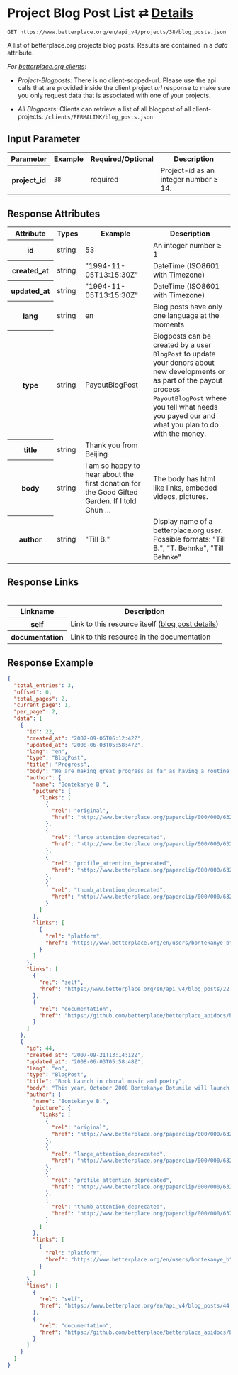 
# Project Blog Post List ⇄ [Details](blog_post_details.md)

```nginx
GET https://www.betterplace.org/en/api_v4/projects/38/blog_posts.json
```

A list of betterplace.org projects blog posts.
Results are contained in a *data* attribute.

*For [betterplace.org clients](../README.md#client-api):*

* _Project-Blogposts:_ There is no client-scoped-url.
Please use the api calls that are provided inside the client project _url_ response
to make sure you only request data that is associated with one of your projects.

* _All Blogposts:_ Clients can retrieve a list of all blogpost of all client-projects:
`/clients/PERMALINK/blog_posts.json`


## Input Parameter

<table>
  <tr>
    <th>Parameter</th>
    <th>Example</th>
    <th>Required/Optional</th>
    <th>Description</th>
  </tr>
  <tr>
    <th>project_id</th>
    <td><code>38</code></td>
    <td>required</td>
    <td>Project-id as an integer number ≥ 14.</td>
  </tr>
</table>

## Response Attributes

<table>
  <tr>
    <th>Attribute</th>
    <th>Types</th>
    <th>Example</th>
    <th>Description</th>
  </tr>
  <tr>
    <th>id</th>
    <td>string</td>
    <td>53</td>
    <td>An integer number ≥ 1</td>
  </tr>
  <tr>
    <th>created_at</th>
    <td>string</td>
    <td>"1994-11-05T13:15:30Z"</td>
    <td>DateTime (ISO8601 with Timezone)</td>
  </tr>
  <tr>
    <th>updated_at</th>
    <td>string</td>
    <td>"1994-11-05T13:15:30Z"</td>
    <td>DateTime (ISO8601 with Timezone)</td>
  </tr>
  <tr>
    <th>lang</th>
    <td>string</td>
    <td>en</td>
    <td>Blog posts have only one language at the moments</td>
  </tr>
  <tr>
    <th>type</th>
    <td>string</td>
    <td>PayoutBlogPost</td>
    <td>Blogposts can be created by a user <code>BlogPost</code>
to update your donors about new developments
or as part of the payout process <code>PayoutBlogPost</code>
where you tell what needs you payed our and
what you plan to do with the money.
</td>
  </tr>
  <tr>
    <th>title</th>
    <td>string</td>
    <td>Thank you from Beijing</td>
    <td></td>
  </tr>
  <tr>
    <th>body</th>
    <td>string</td>
    <td>I am so happy to hear about the first donation for the Good Gifted Garden. If I told Chun …</td>
    <td>The body has html like links, embeded videos, pictures.</td>
  </tr>
  <tr>
    <th>author</th>
    <td>string</td>
    <td>"Till B."</td>
    <td>Display name of a betterplace.org user.
Possible formats: "Till B.", "T. Behnke", "Till Behnke"
</td>
  </tr>
</table>

## Response Links
#
<table>
  <tr>
    <th>Linkname</th>
    <th>Description</th>
  </tr>
  <tr>
    <th>self</th>
    <td>Link to this resource itself
(<a href="blog_post_details.md">blog post details</a>)
</td>
  </tr>
  <tr>
    <th>documentation</th>
    <td>Link to this resource in the documentation
</td>
  </tr>
</table>

## Response Example

```json
{
  "total_entries": 3,
  "offset": 0,
  "total_pages": 2,
  "current_page": 1,
  "per_page": 2,
  "data": [
    {
      "id": 22,
      "created_at": "2007-09-06T06:12:42Z",
      "updated_at": "2008-06-03T05:58:47Z",
      "lang": "en",
      "type": "BlogPost",
      "title": "Progress",
      "body": "We are making great progress as far as having a routine and regular turnout to rehearsal.I have spoken to Mudpie. All the outfits will be ready they say by the 25th. The modelling rehearsals begin after September 17th. Dances are looking quite good, the kids just need to rehearse at home so that the whole thing flows and looks finished.\n\n\n\t<p>I have now contacted a costume shop in South Africa and made some lengthy details. She will supply us with all we need from the time we order it in two weeks. Once she has sent me a quotation for her prices, I will readjust the budget accordingly.</p>\n\n\n\t<p>I encountered some problems with the illustrations of the book last week, but managed to solve them. The project is in control which is a great feeling. I am still planning to launch during the first two weekends in October, but if it does not work, we will just start a week later, so all should be well.</p>\n\n\n\t<p>I&#8217;ll keep everyone up to date about the progress.</p>",
      "author": {
        "name": "Bontekanye B.",
        "picture": {
          "links": [
            {
              "rel": "original",
              "href": "http://www.betterplace.org/paperclip/000/000/632/original_Bonty_Botumile.jpg"
            },
            {
              "rel": "large_attention_deprecated",
              "href": "http://www.betterplace.org/paperclip/000/000/632/big_Bonty_Botumile.png"
            },
            {
              "rel": "profile_attention_deprecated",
              "href": "http://www.betterplace.org/paperclip/000/000/632/profile_Bonty_Botumile.jpg"
            },
            {
              "rel": "thumb_attention_deprecated",
              "href": "http://www.betterplace.org/paperclip/000/000/632/thumb_Bonty_Botumile.png"
            }
          ]
        },
        "links": [
          {
            "rel": "platform",
            "href": "https://www.betterplace.org/en/users/bontekanye_b"
          }
        ]
      },
      "links": [
        {
          "rel": "self",
          "href": "https://www.betterplace.org/en/api_v4/blog_posts/22.json"
        },
        {
          "rel": "documentation",
          "href": "https://github.com/betterplace/betterplace_apidocs/blob/master/sections/blog_post_details.md"
        }
      ]
    },
    {
      "id": 44,
      "created_at": "2007-09-21T13:14:12Z",
      "updated_at": "2008-06-03T05:58:48Z",
      "lang": "en",
      "type": "BlogPost",
      "title": "Book Launch in choral music and poetry",
      "body": "This year, October 2008 Bontekanye Botumile will launch her third children’s’ book “The Seed Children”.  This story carries a conservation message that encourages children to conserve trees, sensitise them on how their daily actions can damage their environment and teaches them about symbiotic relationships between trees and humans in story form.\n\n\n\t<p>The story has already been tested to international students ranging in age from Four to thirteen in Gaborone -West Wood International School, Broadhurst Primary school, 2008 Maitisong Festival and  Maun based Matshwane Primary School and Okavango International School.</p>\n\n\n\t<p>To further test the book, the exercise of reading a manuscript instead of a book had three objectives:</p>\n\n\n\t<p>teach students the process of  how a book is written and published</p>\n\n\n\t<p>demonstrate how their opinions and comments help the writer edit the story</p>\n\n\n\t<p>create a rite of passage so that they relate to the book in its final product stage.</p>\n\n\n\t<p>a marketing research tool to test the reception of the book on its primary target market. (children and teachers)</p>\n\n\n\t<p> THE LAUNCH FOR THE SEED CHILDREN </p>\n\n\n\t<p> THEME - “Trees are life! Reduce, Reuse, Recycle!”</p>\n\n\n\t<p> SLOGAN : “The next time you give a gift, give a tree or plant!”</p>\n\n\n\t<p>To start the chain of giving trees as gifts, 25 indigenous trees purchased from Government nursery will be given away to 25 children at each launch.</p>\n\n\n\t<p>Like the two previous books, the new book will be launched in a live performance and art fair in Maun, Orapa, Francistown, Sua Pan and Gaborone. The medium of the actual stage performance will be choral music, poetry and drama.</p>\n\n\n\t<p>The performance will be acted out by twenty unemployed youth with talent in choral singing, dancing and acting. In preparation for the launch, they will undergo rigorous training by  professionals in the performing arts for a minimum of six weeks prior to the launch.</p>",
      "author": {
        "name": "Bontekanye B.",
        "picture": {
          "links": [
            {
              "rel": "original",
              "href": "http://www.betterplace.org/paperclip/000/000/632/original_Bonty_Botumile.jpg"
            },
            {
              "rel": "large_attention_deprecated",
              "href": "http://www.betterplace.org/paperclip/000/000/632/big_Bonty_Botumile.png"
            },
            {
              "rel": "profile_attention_deprecated",
              "href": "http://www.betterplace.org/paperclip/000/000/632/profile_Bonty_Botumile.jpg"
            },
            {
              "rel": "thumb_attention_deprecated",
              "href": "http://www.betterplace.org/paperclip/000/000/632/thumb_Bonty_Botumile.png"
            }
          ]
        },
        "links": [
          {
            "rel": "platform",
            "href": "https://www.betterplace.org/en/users/bontekanye_b"
          }
        ]
      },
      "links": [
        {
          "rel": "self",
          "href": "https://www.betterplace.org/en/api_v4/blog_posts/44.json"
        },
        {
          "rel": "documentation",
          "href": "https://github.com/betterplace/betterplace_apidocs/blob/master/sections/blog_post_details.md"
        }
      ]
    }
  ]
}
```

